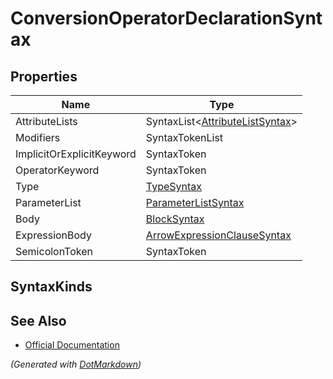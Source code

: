 # ConversionOperatorDeclarationSyntax

## Properties

| Name                      | Type                                                          |
| ------------------------- | ------------------------------------------------------------- |
| AttributeLists            | SyntaxList\<[AttributeListSyntax](AttributeListSyntax.md)>    |
| Modifiers                 | SyntaxTokenList                                               |
| ImplicitOrExplicitKeyword | SyntaxToken                                                   |
| OperatorKeyword           | SyntaxToken                                                   |
| Type                      | [TypeSyntax](TypeSyntax.md)                                   |
| ParameterList             | [ParameterListSyntax](ParameterListSyntax.md)                 |
| Body                      | [BlockSyntax](BlockSyntax.md)                                 |
| ExpressionBody            | [ArrowExpressionClauseSyntax](ArrowExpressionClauseSyntax.md) |
| SemicolonToken            | SyntaxToken                                                   |

## SyntaxKinds

## See Also

* [Official Documentation](https://docs.microsoft.com/en-us/dotnet/api/microsoft.codeanalysis.csharp.syntax.conversionoperatordeclarationsyntax)


*\(Generated with [DotMarkdown](http://github.com/JosefPihrt/DotMarkdown)\)*